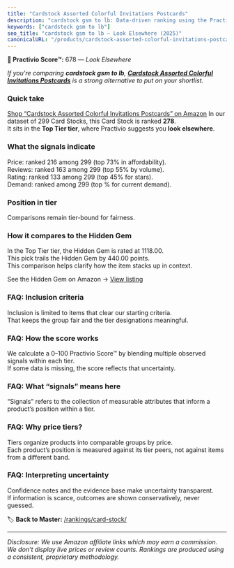 ```yaml
---
title: "Cardstock Assorted Colorful Invitations Postcards"
description: "cardstock gsm to lb: Data-driven ranking using the Practivio Score™. Positioned by quality, value, demand, findability, momentum."
keywords: ["cardstock gsm to lb"]
seo_title: "cardstock gsm to lb — Look Elsewhere (2025)"
canonicalURL: "/products/cardstock-assorted-colorful-invitations-postcards-B0D573LLTT/"
---
```


**🚫 Practivio Score™:** 678 — _Look Elsewhere_


*If you're comparing **cardstock gsm to lb**, **[Cardstock Assorted Colorful Invitations Postcards](https://www.amazon.com/dp/B0D573LLTT?tag=practivio-20)** is a strong alternative to put on your shortlist.*
### Quick take
[Shop “Cardstock Assorted Colorful Invitations Postcards” on Amazon](https://www.amazon.com/dp/B0D573LLTT?tag=practivio-20)
In our dataset of 299 Card Stocks, this Card Stock is ranked **278**.  
It sits in the **Top Tier tier**, where Practivio suggests you **look elsewhere**.

### What the signals indicate
Price: ranked 216 among 299 (top 73% in affordability).  
Reviews: ranked 163 among 299 (top 55% by volume).  
Rating: ranked 133 among 299 (top 45% for stars).  
Demand: ranked  among 299 (top % for current demand).

### Position in tier
Comparisons remain tier-bound for fairness.

### How it compares to the Hidden Gem
In the Top Tier tier, the Hidden Gem is rated at 1118.00.  
This pick trails the Hidden Gem by 440.00 points.  
This comparison helps clarify how the item stacks up in context.  

See the Hidden Gem on Amazon → [View listing](https://www.amazon.com/dp/B00KKXA3LI?tag=practivio-20)

### FAQ: Inclusion criteria
Inclusion is limited to items that clear our starting criteria.  
That keeps the group fair and the tier designations meaningful.

### FAQ: How the score works
We calculate a 0–100 Practivio Score™ by blending multiple observed signals within each tier.  
If some data is missing, the score reflects that uncertainty.

### FAQ: What “signals” means here
“Signals” refers to the collection of measurable attributes that inform a product’s position within a tier.

### FAQ: Why price tiers?
Tiers organize products into comparable groups by price.  
Each product’s position is measured against its tier peers, not against items from a different band.

### FAQ: Interpreting uncertainty
Confidence notes and the evidence base make uncertainty transparent.  
If information is scarce, outcomes are shown conservatively, never guessed.


🏷️ **Back to Master:** [/rankings/card-stock/](/rankings/card-stock/)

---
_Disclosure: We use Amazon affiliate links which may earn a commission. We don’t display live prices or review counts. Rankings are produced using a consistent, proprietary methodology._

